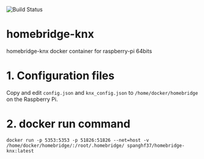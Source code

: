 ![Build Status](https://travis-ci.org/spanghf37/homebridge-knx.svg?branch=master)

# homebridge-knx
homebridge-knx docker container for raspberry-pi 64bits

# 1. Configuration files

Copy and edit ```config.json``` and ```knx_config.json``` to ```/home/docker/homebridge``` on the Raspberry Pi.

# 2. docker run command

```
docker run -p 5353:5353 -p 51826:51826 --net=host -v /home/docker/homebridge/:/root/.homebridge/ spanghf37/homebridge-knx:latest
```

